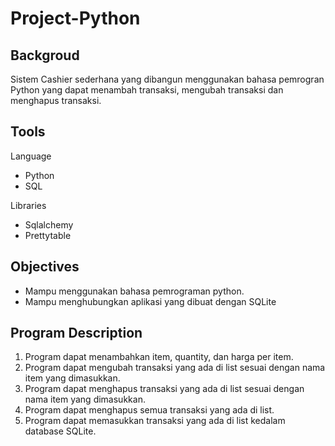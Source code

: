 # Project-Python
 
 ## Backgroud
 Sistem Cashier sederhana yang dibangun menggunakan bahasa pemrogran Python yang dapat menambah transaksi, mengubah transaksi dan menghapus transaksi.

 ## Tools
 Language
 * Python
 * SQL

Libraries
* Sqlalchemy
* Prettytable

## Objectives
* Mampu menggunakan bahasa pemrograman python.
* Mampu menghubungkan aplikasi yang dibuat dengan SQLite

## Program Description
1. Program dapat menambahkan item, quantity, dan harga per item.
2. Program dapat mengubah transaksi yang ada di list sesuai dengan nama item yang dimasukkan.
3. Program dapat menghapus transaksi yang ada di list sesuai dengan nama item yang dimasukkan.
4. Program dapat menghapus semua transaksi yang ada di list.
5. Program dapat memasukkan transaksi yang ada di list kedalam database SQLite.

